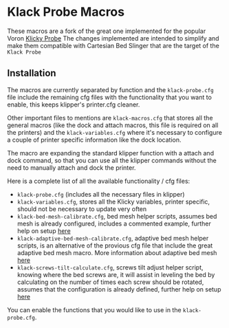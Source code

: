 # Klack Probe Macros

These macros are a fork of the great one implemented for the popular Voron [Klicky Probe](https://github.com/jlas1/Klicky-Probe)
The changes implemented are intended to simplify and make them compatible with Cartesian Bed Slinger that are the target of the `Klack Probe`

## Installation

The macros are currently separated by function and the `klack-probe.cfg` file include the remaining cfg files with the functionality that you want to enable, this keeps klipper's printer.cfg cleaner.

Other important files to mentions are `klack-macros.cfg` that stores all the general macros (like the dock and attach macros, this file is required on all the printers) and the `klack-variables.cfg` where it's necessary to configure a couple of printer specific information like the dock location.

The macro are expanding the standard klipper function with a attach and dock command, so that you can use all the klipper commands without the need to manually attach and dock the printer.

Here is a complete list of all the available functionality / cfg files:

* `klack-probe.cfg` (includes all the necessary files in klipper)
* `klack-variables.cfg`, stores all the Klicky variables, printer specific, should not be necessary to update very often
* `klack-bed-mesh-calibrate.cfg`, bed mesh helper scripts, assumes bed mesh is already configured, includes a commented example, further help on setup [here](https://www.klipper3d.org/Bed_Mesh.html#bed-mesh)
* `klack-adaptive-bed-mesh-calibrate.cfg`, adaptive bed mesh helper scripts, is an alternative of the provious cfg file that include the great adaptive bed mesh macro. More information about adaptive bed mesh [here](https://gist.github.com/ChipCE/95fdbd3c2f3a064397f9610f915f7d02)
* `klack-screws-tilt-calculate.cfg`, screws tilt adjust helper script, knowing where the bed screws are, it will assist in leveling the bed by calculating on the number of times each screw should be rotated, assumes that the configuration is already defined, further help on setup [here](https://www.klipper3d.org/Manual_Level.html#adjusting-bed-leveling-screws-using-the-bed-probe)

You can enable the functions that you would like to use in the `klack-probe.cfg`.